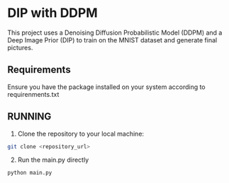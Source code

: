 # DIP with DDPM

This project uses a Denoising Diffusion Probabilistic Model (DDPM) and a Deep Image Prior (DIP) to train on the MNIST dataset and generate final pictures.

## Requirements

Ensure you have the package installed on your system according to requirenments.txt

## RUNNING 

1. Clone the repository to your local machine:

```bash
git clone <repository_url>
```
2. Run the main.py directly

```bash
python main.py
```
